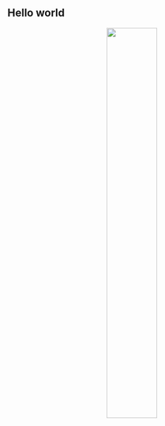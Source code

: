 ## Hello world
<div align="center">
  <a href="https://github.com/Beta8374">
  <img height="45%" src="https://github-readme-stats.vercel.app/api/top-langs/?username=Beta8374&layout=compact&langs_count=7&bg_color=000&title_color=fff&hide_border=true&"/>
</div>
